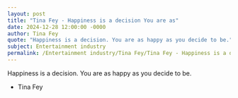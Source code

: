 ```yaml
---
layout: post
title: "Tina Fey - Happiness is a decision You are as"
date: 2024-12-28 12:00:00 -0000
author: Tina Fey
quote: "Happiness is a decision. You are as happy as you decide to be."
subject: Entertainment industry
permalink: /Entertainment industry/Tina Fey/Tina Fey - Happiness is a decision You are as
---
```


Happiness is a decision. You are as happy as you decide to be.

- Tina Fey
